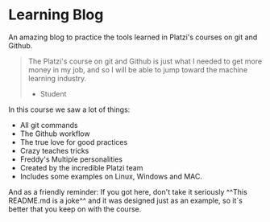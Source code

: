 # Learning Blog

An amazing blog to practice the tools learned in Platzi's courses on git and Github.

>The Platzi's course on git and Github is just what I needed to get more money in my job, and so I will be able to jump toward the machine learning industry.
> - Student

In this course we saw a lot of things:

* All git commands
* The Github workflow
* The true love for good practices
* Crazy teaches tricks
* Freddy's Multiple personalities
* Created by the incredible Platzi team
* Includes some examples on Linux, Windows and MAC.


And as a friendly reminder:
If you got here, don't take it seriously ^^This README.md is a joke^^ and it was designed just as an example, so it´s better that you keep on with the course. 
